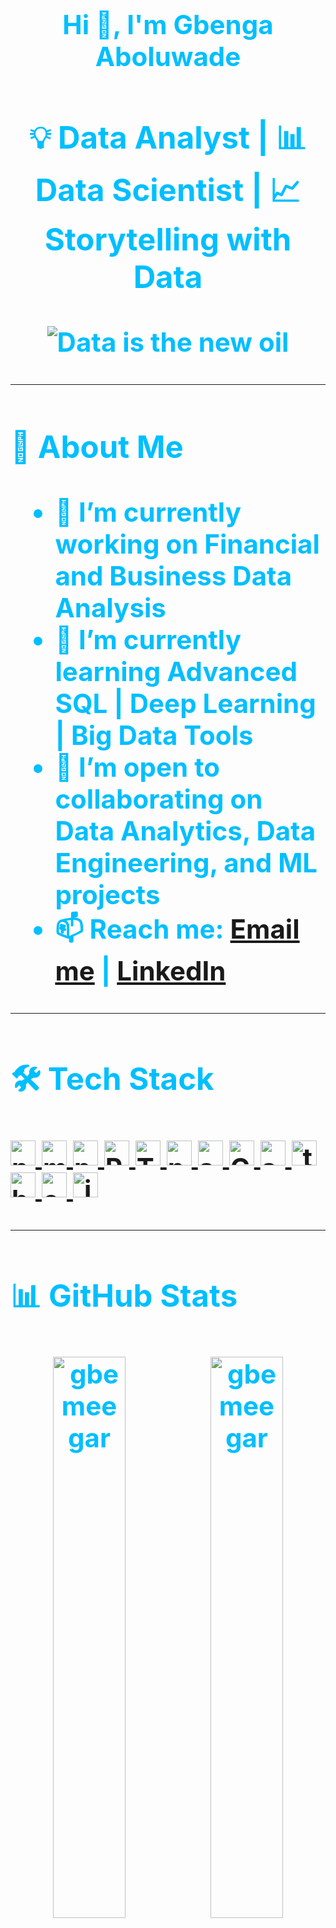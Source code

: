 <h1 align="center"><strong style="font-size: 42px; color:#00BFFF;">Hi 👋, I'm Gbenga Aboluwade</h1>
<h3 align="center">💡 Data Analyst | 📊 Data Scientist | 📈 Storytelling with Data</h3>

<p align="center">
  <img src="https://readme-typing-svg.herokuapp.com?font=Fira+Code&size=18&pause=1000&color=color=ccb50a&center=true&vCenter=true&width=435&lines=Turning+Data+into+Decisions;Data+is+the+New+Oil;Let's+Analyze+and+Visualize+Together!" alt="Data is the new oil" />
</p>

---

### 🚀 About Me

- 🔭 I’m currently working on **Financial and Business Data Analysis**
- 🌱 I’m currently learning **Advanced SQL | Deep Learning | Big Data Tools**
- 👯 I’m open to collaborating on **Data Analytics, Data Engineering, and ML projects**
- 📫 Reach me: **[Email me](mailto:aboluwadegbenga@gmail.com)** | [LinkedIn](https://linkedin.com/in/gbemeegar)

---

### 🛠️ Tech Stack

<a href="#" target="_blank" rel="noreferrer"> <img src="https://raw.githubusercontent.com/devicons/devicon/master/icons/python/python-original.svg" alt="python" width="40" height="40"/> </a> <a href="https://www.mysql.com/" target="_blank" rel="noreferrer"> <img src="https://raw.githubusercontent.com/devicons/devicon/master/icons/mysql/mysql-original-wordmark.svg" alt="mysql" width="40" height="40"/> </a> <a href="https://www.postgresql.org" target="_blank" rel="noreferrer"> <img src="https://raw.githubusercontent.com/devicons/devicon/master/icons/postgresql/postgresql-original-wordmark.svg" alt="postgresql" width="40" height="40"/> </a> <a href="https://www.microsoft.com/en-us/power-platform/products/power-bi" target="_blank" rel="noreferrer"> <img src="https://upload.wikimedia.org/wikipedia/commons/c/cf/New_Power_BI_Logo.svg" alt="PowerBI" width="40" height="40"/> </a> <a href="#" target="_blank" rel="noreferrer"> <img src="https://cdn.worldvectorlogo.com/logos/tableau-software.svg" alt="Tableau" width="40" height="40"/> </a>
<a href="https://pandas.pydata.org/" target="_blank" rel="noreferrer"> <img src="https://raw.githubusercontent.com/devicons/devicon/2ae2a900d2f041da66e950e4d48052658d850630/icons/pandas/pandas-original.svg" alt="pandas" width="40" height="40"/> </a> <a href="https://scikit-learn.org/" target="_blank" rel="noreferrer"> <img src="https://upload.wikimedia.org/wikipedia/commons/0/05/Scikit_learn_logo_small.svg" alt="scikit_learn" width="40" height="40"/> </a> <a href="#" target="_blank" rel="noreferrer"> <img src="https://www.svgrepo.com/show/303548/git-icon-logo.svg" alt="Git" width="40" height="40"/> </a>
<a href="https://seaborn.pydata.org/" target="_blank" rel="noreferrer"> <img src="https://seaborn.pydata.org/_images/logo-mark-lightbg.svg" alt="seaborn" width="40" height="40"/> </a> <a href="https://www.tensorflow.org" target="_blank" rel="noreferrer"> <img src="https://www.vectorlogo.zone/logos/tensorflow/tensorflow-icon.svg" alt="tensorflow" width="40" height="40"/> </a> <a href="#" target="_blank" rel="noreferrer"> <img src="https://raw.githubusercontent.com/devicons/devicon/master/icons/html5/html5-original-wordmark.svg" alt="html5" width="40" height="40"/> </a> <a href="https://www.w3schools.com/css/" target="_blank" rel="noreferrer"> <img src="https://raw.githubusercontent.com/devicons/devicon/master/icons/css3/css3-original-wordmark.svg" alt="css3" width="40" height="40"/> </a> </a> <a href="https://developer.mozilla.org/en-US/docs/Web/JavaScript" target="_blank" rel="noreferrer"> <img src="https://raw.githubusercontent.com/devicons/devicon/master/icons/javascript/javascript-original.svg" alt="javascript" width="40" height="40"/> </a>

---

### 📊 GitHub Stats

<p align="center">
  <img src="https://github-readme-stats.vercel.app/api?username=gbemeegar&show_icons=true&theme=radical" width="48%" alt="gbemeegar"/>
  <img src="https://github-readme-streak-stats.herokuapp.com?user=gbemeegar&theme=radical&hide_border=true" width="48%" alt="gbemeegar"/>
</p>

---

### ✨ Featured Projects

| Project | Description | Tools |
|--------|-------------|-------|
| [Walmart Sales Analysis](https://github.com/Gbemeegar/Walmart_Sales) | Cleaned and Analysed Walmart sales data, identified actionable insights and answered some business questions  | Python, Postgresql, Power BI |
| Customer Attrition Analysis (#) | Created a dashboard to analyze customer attrition data, understand attrition reasons and make necessary recommendations  | SQL, Tableau, Dashboard |

---

### 🎯 Fun Facts

- 🎧 Music helps me code better.
- 🧠 I believe in **lifelong learning**.
- 📚 I love reading articles on data ethics and storytelling.

---

### 🤝 Connect with me!
<!-- [![Portfolio](https://img.shields.io/badge/-Portfolio-black?style=flat-square&logo=github&logoColor=white)](https://yourportfolio.com)-->
<p> 
<a href="https://linkedin.com/in/gbemeegar" target="blank"><img align="center" src="https://www.svgrepo.com/show/157006/linkedin.svg" alt="https://linkedin.com/in/gbemeegar" height="30" width="40" /></a><a href="https://x.com/gbemeegar" target="blank"><img align="center" src="https://cdn.worldvectorlogo.com/logos/x-2.svg" alt="X" height="30" width="40" /></a>
<a href="https://medium.com/@gbemeegar" target="blank"><img align="center" src="https://raw.githubusercontent.com/rahuldkjain/github-profile-readme-generator/master/src/images/icons/Social/medium.svg" alt="@gbemeegar" height="30" width="40" /></a> <a href="mailto:aboluwadegbenga@gmail.com" target="blank"><img align="center" src="https://www.svgrepo.com/show/13657/email.svg" alt="aboluwadegbenga@gmail.com" height="30" width="40" /></a>
</p>

---

<p align="center">Thanks for visiting! ⭐️</p>




<!-- 
### Hi there 👋
**Gbemeegar/Gbemeegar** is a ✨ _special_ ✨ repository because its `README.md` (this file) appears on your GitHub profile.

Here are some ideas to get you started:

- 🔭 I’m currently working on ...
- 🌱 I’m currently learning ...
- 👯 I’m looking to collaborate on ...
- 🤔 I’m looking for help with ...
- 💬 Ask me about ...
- 📫 How to reach me: ...
- 😄 Pronouns: ...
- ⚡ Fun fact: ...



<img<h1 align="center">Hi 👋, I'm Gbenga Aboluwade</h1>
<h3 align="center">A passionate Data Scientist and AI enthusiast</h3>
<img src="https://www.canva.com/design/DAFMBysLqUI/ExE0JQzRcqILrBadyLtFGQ/edit?utm_content=DAFMBysLqUI&utm_campaign=designshare&utm_medium=link2&utm_source=sharebutton"/>

- 🔭 I’m currently working on [model deployment and framework](https//:tobeattached.com)

- 🌱 I’m currently learning **Python and Web development**

- 👯 I’m looking to collaborate on [any available data science project](https//:tobeattached.com)

- 🤝 I’m looking for help with **getting a team to work with**

- 📝 I regularly write articles on [https://medium.com/@gbemeegar](https://medium.com/@gbemeegar)

- 💬 Ask me about **Python, SQL, PowerBI, Excel,HTML,CSS and JavaScript**

- 📫 How to reach me **aboluwadegbenga@gmail.com**

- ⚡ Fun fact **I love coding and football. People say I'm funny.**

<h3 align="left">Connect with me:</h3>
<p align="left">
<a href="https://twitter.com/gbemeegar" target="blank"><img align="center" src="https://raw.githubusercontent.com/rahuldkjain/github-profile-readme-generator/master/src/images/icons/Social/twitter.svg" alt="gbemeegar" height="30" width="40" /></a>
<a href="https://medium.com/@gbemeegar" target="blank"><img align="center" src="https://raw.githubusercontent.com/rahuldkjain/github-profile-readme-generator/master/src/images/icons/Social/medium.svg" alt="@gbemeegar" height="30" width="40" /></a>
</p>

<h3 align="left">Languages and Tools:</h3>
<p align="left">   > <a href="https://www.python.org" target="_blank" rel="noreferrer"> <img src="https://raw.githubusercontent.com/devicons/devicon/master/icons/python/python-original.svg" alt="python" width="40" height="40"/> </a> <a href="https://pytorch.org/" target="_blank" rel="noreferrer"> <img src="https://www.vectorlogo.zone/logos/pytorch/pytorch-icon.svg" alt="pytorch" width="40" height="40"/> </a>   </p>

<p><img align="left" src="https://github-readme-stats.vercel.app/api/top-langs?username=gbemeegar&show_icons=true&locale=en&layout=compact" alt="gbemeegar" /></p>

<p>&nbsp;<img align="center" src="https://github-readme-stats.vercel.app/api?username=gbemeegar&show_icons=true&locale=en" alt="gbemeegar" /></p>

<p><img align="center" src="https://github-readme-streak-stats.herokuapp.com/?user=gbemeegar&" alt="gbemeegar" /></p>
-->
